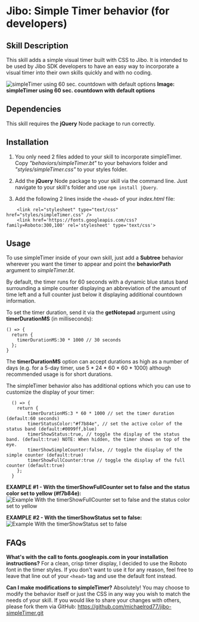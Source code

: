 # Jibo: Simple Timer behavior (for developers)

## Skill Description

This skill adds a simple visual timer built with CSS to Jibo. It is intended to be used by Jibo SDK developers to have an easy way to incorporate a visual timer into their own skills quickly and with no coding.

![simpleTimer using 60 sec. countdown with default options](https://cloud.githubusercontent.com/assets/3519552/14385649/f17aedf8-fd77-11e5-882b-6eed719a0e16.jpg)
**Image: simpleTimer using 60 sec. countdown with default options**

## Dependencies

This skill requires the **jQuery** Node package to run correctly.

## Installation

1. You only need 2 files added to your skill to incorporate simpleTimer.  Copy *"behaviors/simpleTimer.bt"* to your behaviors folder and *"styles/simpleTimer.css"* to your styles folder.

2. Add the **jQuery** Node package to your skill via the command line. Just navigate to your skill's folder and use `npm install jQuery`.

3. Add the following 2 lines inside the `<head>` of your *index.html* file:

```
    <link rel="stylesheet" type="text/css" href="styles/simpleTimer.css" />
    <link href='https://fonts.googleapis.com/css?family=Roboto:300,100' rel='stylesheet' type='text/css'>
```

## Usage

To use simpleTimer inside of your own skill, just add a **Subtree** behavior wherever you want the timer to appear and point the **behaviorPath** argument to *simpleTimer.bt*.

By default, the timer runs for 60 seconds with a dynamic blue status band surrounding a simple counter displaying an abbreviation of the amount of time left and a full counter just below it displaying additional countdown information.

To set the timer duration, send it via the **getNotepad** argument using **timerDurationMS** (in milliseconds):

```
() => {
  return {
    timerDurationMS:30 * 1000 // 30 seconds
  };
}
```

The **timerDurationMS** option can accept durations as high as a number of days (e.g. for a 5-day timer, use 5 * 24 * 60 * 60 * 1000) although recommended usage is for short durations.

The simpleTimer behavior also has additional options which you can use to customize the display of your timer:

```
  () => {
  	return {
  		timerDurationMS:3 * 60 * 1000 // set the timer duration (default:60 seconds)
  		timerStatusColor:"#f7b84e", // set the active color of the status band (default:#0099ff,blue)
  		timerShowStatus:true, // toggle the display of the status band. (default:true) NOTE: When hidden, the timer shows on top of the eye.
  		timerShowSimpleCounter:false, // toggle the display of the simple counter (default:true)
  		timerShowFullCounter:true // toggle the display of the full counter (default:true)
  	};
  }
```

**EXAMPLE #1 - With the timerShowFullCounter set to false and the status color set to yellow (#f7b84e):**
![Example With the timerShowFullCounter set to false and the status color set to yellow](https://cloud.githubusercontent.com/assets/3519552/14385661/fca29028-fd77-11e5-8465-fa5ea23b1ae4.jpg)

**EXAMPLE #2 - With the timerShowStatus set to false:**
![Example  With the timerShowStatus set to false](https://cloud.githubusercontent.com/assets/3519552/14385664/ff0cd1de-fd77-11e5-9f49-2c9f64a92191.jpg)

## FAQs

**What's with the call to fonts.googleapis.com in your installation instructions?**
For a clean, crisp timer display, I decided to use the Roboto font in the timer styles. If you don't want to use it for any reason, feel free to leave that line out of your `<head>` tag and use the default font instead.

**Can I make modifications to simpleTimer?**
Absolutely! You may choose to modify the behavior itself or just the CSS in any way you wish to match the needs of your skill.  If you would like to share your changes with others, please fork them via GitHub: https://github.com/michaelrod77/jibo-simpleTimer.git
